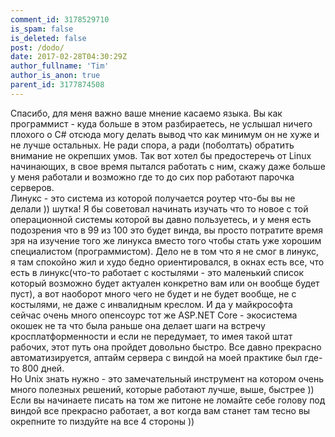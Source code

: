 ```yaml
---
comment_id: 3178529710
is_spam: false
is_deleted: false
post: /dodo/
date: 2017-02-28T04:30:29Z
author_fullname: 'Tim'
author_is_anon: true
parent_id: 3177874508
---
```


<p>Спасибо, для меня важно ваше мнение касаемо языка. Вы как программист - куда больше в этом разбираетесь, не услышал ничего плохого о C# отсюда могу делать вывод что как минимум он не хуже и не лучше остальных. Не ради спора, а ради (поболтать) обратить внимание не окрепших умов. Так вот хотел бы предостеречь от Linux начинающих, в свое время пытался работать с ним, скажу даже больше у меня работали и возможно где то до сих пор работают парочка серверов. <br>Линукс - это система из которой получается роутер что-бы вы не делали )) шутка! Я бы советовал начинать изучать что то новое с той операционной системы которой вы давно пользуетесь,  и у меня есть подозрения что в 99 из 100 это будет винда, вы просто потратите время зря на изучение того же линукса вместо того чтобы стать уже хорошим специалистом (программистом). Дело не в том что я не смог в линукс, я там спокойно жил и худо бедно ориентировался, в окнах есть все, что есть в линукс(что-то работает с костылями - это маленький список который возможно будет актуален конкретно вам или он вообще будет пуст), а вот наоборот много чего не будет и не будет вообще, не с костылями, не даже с инвалидным креслом. И да у майкрософта сейчас очень много опенсоурс тот же ASP.NET Core - экосистема окошек не та что была раньше она делает шаги на встречу кроcплатформенности и если не передумает, то имея такой штат рабочих, этот путь она пройдет довольно быстро. Все давно прекрасно автоматизируется, аптайм сервера с виндой на моей практике был где-то 800 дней. <br>Но Unix знать нужно - это замечательный инструмент на котором очень много полезных решений, которые работают лучше, выше, быстрее )) Если вы начинаете писать на том же питоне не ломайте себе голову под виндой все прекрасно работает, а вот когда вам станет там тесно вы окрепните то пиздуйте на все 4 стороны ))</p>

